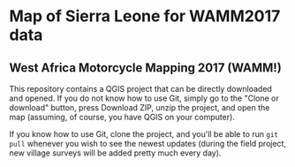 # Map of Sierra Leone for WAMM2017 data
## West Africa Motorcycle Mapping 2017 (WAMM!)

This repository contains a QGIS project that can be directly downloaded and opened. If you do not know how to use Git, simply go to the "Clone or download" button, press Download ZIP, unzip the project, and open the map (assuming, of course, you have QGIS on your computer).

If you know how to use Git, clone the project, and you'll be able to run ```git pull``` whenever you wish to see the newest updates (during the field project, new village surveys will be added pretty much every day).

